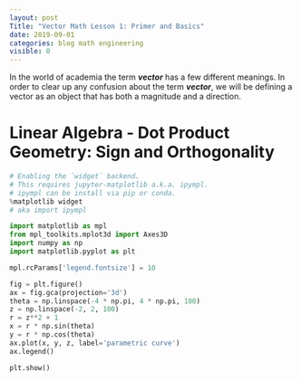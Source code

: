 ```yaml
---
layout: post
Title: "Vector Math Lesson 1: Primer and Basics"
date: 2019-09-01
categories: blog math engineering
visible: 0 
---
```

In the world of academia the term **_vector_** has a few different meanings. In order to clear up any confusion about the 
term **_vector_**, we will be defining a vector as an object that has both a magnitude and a direction.

# Linear Algebra - Dot Product Geometry: Sign and Orthogonality





```python
# Enabling the `widget` backend.
# This requires jupyter-matplotlib a.k.a. ipympl.
# ipympl can be install via pip or conda.
%matplotlib widget
# aka import ipympl

import matplotlib as mpl
from mpl_toolkits.mplot3d import Axes3D
import numpy as np
import matplotlib.pyplot as plt

mpl.rcParams['legend.fontsize'] = 10

fig = plt.figure()
ax = fig.gca(projection='3d')
theta = np.linspace(-4 * np.pi, 4 * np.pi, 100)
z = np.linspace(-2, 2, 100)
r = z**2 + 1
x = r * np.sin(theta)
y = r * np.cos(theta)
ax.plot(x, y, z, label='parametric curve')
ax.legend()

plt.show()
```


